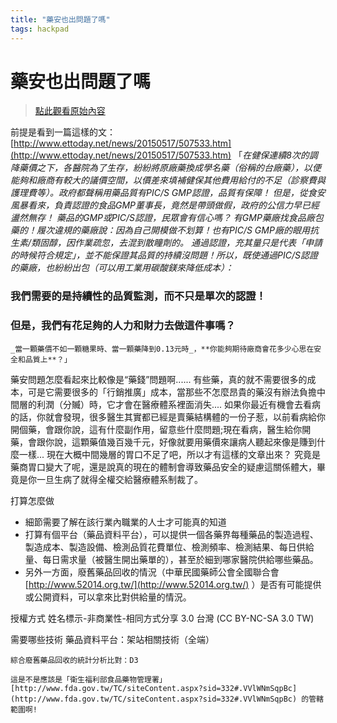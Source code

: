 ```yaml
---
title: "藥安也出問題了嗎"
tags: hackpad
---
```


# 藥安也出問題了嗎

> [點此觀看原始內容](https://g0v.hackpad.tw/p6Q25Do1yw8)


前提是看到一篇這樣的文：
    [http://www.ettoday.net/news/20150517/507533.htm](http://www.ettoday.net/news/20150517/507533.htm) 「_在健保連續8次的調降藥價之下，各醫院為了生存，紛紛將原廠藥換成學名藥（俗稱的台廠藥），以便能夠和廠商有較大的議價空間，以價差來填補健保其他費用給付的不足（診察費與護理費等）。政府都聲稱用藥品質有PIC/S GMP認證，品質有保障！_
    _但是，從食安風暴看來，負責認證的食品GMP董事長，竟然是帶頭做假，政府的公信力早已經盪然無存！_
    _藥品的GMP或PIC/S認證，民眾會有信心嗎？_
    _有GMP藥廠找食品廠包藥的！履次違規的藥廠說：因為自己開模做不划算！也有PIC/S GMP廠的眼用抗生素/類固醇，因作業疏忽，去混到散瞳劑的。_
    _通過認證，充其量只是代表「申請的時候符合規定」，並不能保證其品質的持續沒問題！所以，既使通過PIC/S認證的藥廠，也紛紛出包（可以用工業用碳酸鎂來降低成本）：_
###     我們需要的是持續性的品質監測，而不只是單次的認證！

###     但是，我們有花足夠的人力和財力去做這件事嗎？

    _當一顆藥價不如一顆糖果時、當一顆藥降到0.13元時_，**你能夠期待廠商會花多少心思在安全和品質上**？」

藥安問題怎麼看起來比較像是“藥錢”問題啊...... 有些藥，真的就不需要很多的成本，可是它需要很多的「行銷推廣」成本，當那些不怎麼昂貴的藥沒有辦法負擔中間層的利潤（分贓）時，它才會在醫療體系裡面消失....
如果你最近有機會去看病的話，你就會發現，很多醫生其實都已經是賣藥結構體的一份子惹，以前看病給你開個藥，會跟你說，這有什麼副作用，留意些什麼問題;現在看病，醫生給你開藥，會跟你說，這顆藥值幾百幾千元，好像就要用藥價來讓病人聽起來像是賺到什麼一樣...
現在大概中間幾層的胃口不足了吧，所以才有這樣的文章出來？
究竟是藥商胃口變大了呢，還是說真的現在的體制會導致藥品安全的疑慮這關係體大，畢竟是你一旦生病了就得全權交給醫療體系制裁了。

打算怎麼做
- 細節需要了解在該行業內職業的人士才可能真的知道
- 打算有個平台（藥品資料平台），可以提供一個各藥界每種藥品的製造過程、製造成本、製造設備、檢測品質花費單位、檢測頻率、檢測結果、每日供給量、每日需求量（被醫生開出藥單的），甚至於細到哪家醫院供給哪些藥品。
- 另外一方面，廢舊藥品回收的情況（中華民國藥師公會全國聯合會 [http://www.52014.org.tw/](http://www.52014.org.tw/) ）是否有可能提供或公開資料，可以拿來比對供給量的情況。


授權方式
    姓名標示-非商業性-相同方式分享 3.0 台灣 (CC BY-NC-SA 3.0 TW)


需要哪些技術
    藥品資料平台：架站相關技術（全端）


    綜合廢舊藥品回收的統計分析比對：D3

    這是不是應該是「衛生福利部食品藥物管理署」[http://www.fda.gov.tw/TC/siteContent.aspx?sid=332#.VVlWNmSqpBc](http://www.fda.gov.tw/TC/siteContent.aspx?sid=332#.VVlWNmSqpBc) 的管轄範圍啊!





